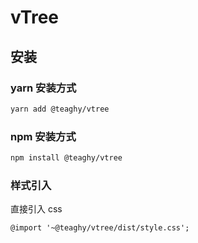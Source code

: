 # vTree

## 安装

### yarn 安装方式

```bash
yarn add @teaghy/vtree
```

### npm 安装方式

```bash
npm install @teaghy/vtree
```

### 样式引入

直接引入 css

```less
@import '~@teaghy/vtree/dist/style.css';
```
